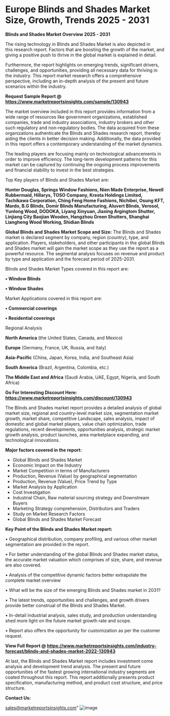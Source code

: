 # Europe Blinds and Shades Market Size, Growth, Trends 2025 - 2031

<Strong> Blinds and Shades Market Overview 2025 - 2031</strong>

The rising technology in Blinds and Shades Market is also depicted in this research report. Factors that are boosting the growth of the market, and giving a positive push to thrive in the global market is explained in detail.

Furthermore, the report highlights on emerging trends, significant drivers, challenges, and opportunities, providing all necessary data for thriving in the industry. This report market research offers a comprehensive perspective, including an in-depth analysis of the present and future scenarios within the industry.

<strong>Request Sample Report @ <a href=https://www.marketreportsinsights.com/sample/130943>https://www.marketreportsinsights.com/sample/130943</a></strong>

The market overview included in this report provides information from a wide range of resources like government organizations, established companies, trade and industry associations, industry brokers and other such regulatory and non-regulatory bodies. The data acquired from these organizations authenticate the Blinds and Shades research report, thereby aiding the clients in better decision making. Additionally, the data provided in this report offers a contemporary understanding of the market dynamics.

The leading players are focusing mainly on technological advancements in order to improve efficiency. The long-term development patterns for this market can be captured by continuing the ongoing process improvements and financial stability to invest in the best strategies.

Top Key players of Blinds and Shades Market are:

<strong>Hunter Douglas, Springs Window Fashions, Nien Made Enterprise, Newell Rubbermaid, Hillarys, TOSO Company, Kresta Holdings Limited, Tachikawa Corporation, Ching Feng Home Fashions, Nichibei, Osung KFT, Mardo, B.G Blinds, Domir Blinds Manufacturing, Aluvert Blinds, Verosol, Yunlong Wood, DODOKA, Liyang Xinyuan, Jiaxing Argingtom Shutter, Linjiang City Baojian Wooden, Hangzhou Green Shutters, Shanghai Liangheng Wood Working, Shidian Blinds</strong>

<strong><b>Global Blinds and Shades Market Scope and Size:</b></strong>
The Blinds and Shades market is declared segment by company, region (country), type, and application. Players, stakeholders, and other participants in the global Blinds and Shades market will gain the market scope as they use the report as a powerful resource. The segmental analysis focuses on revenue and product by type and application and the forecast period of 2025-2031.

Blinds and Shades Market Types covered in this report are:

<strong>• Window Blinds

• Window Shades</strong>

Market Applications covered in this report are:

<strong>• Commercial coverings

• Residential coverings</strong> 

Regional Analysis

<strong>North America</strong> (the United States, Canada, and Mexico)

<strong>Europe</strong> (Germany, France, UK, Russia, and Italy)

<strong>Asia-Pacific</strong> (China, Japan, Korea, India, and Southeast Asia)

<strong>South America</strong> (Brazil, Argentina, Colombia, etc.)

<strong>The Middle East and Africa</strong> (Saudi Arabia, UAE, Egypt, Nigeria, and South Africa)

<strong>Go For Interesting Discount Here: <a href=https://www.marketreportsinsights.com/discount/130943>https://www.marketreportsinsights.com/discount/130943</a></strong>

The Blinds and Shades market report provides a detailed analysis of global market size, regional and country-level market size, segmentation market growth, market share, competitive Landscape, sales analysis, impact of domestic and global market players, value chain optimization, trade regulations, recent developments, opportunities analysis, strategic market growth analysis, product launches, area marketplace expanding, and technological innovations.

<strong><b>Major factors covered in the report:</b></strong>
<ul>
  <li>Global Blinds and Shades Market </li>
  <li>Economic Impact on the Industry</li>
  <li>Market Competition in terms of Manufacturers</li>
  <li>Production, Revenue (Value) by geographical segmentation</li>
  <li>Production, Revenue (Value), Price Trend by Type</li>
  <li>Market Analysis by Application</li>
  <li>Cost Investigation</li>
  <li>Industrial Chain, Raw material sourcing strategy and Downstream Buyers</li>
  <li>Marketing Strategy comprehension, Distributors and Traders</li>
  <li>Study on Market Research Factors</li>
  <li>Global Blinds and Shades Market Forecast</li>
</ul>

<strong><b>Key Point of the Blinds and Shades Market report:</b></strong>

• Geographical distribution, company profiling, and various other market segmentation are provided in the report.

• For better understanding of the global Blinds and Shades market status, the accurate market valuation which comprises of size, share, and revenue are also covered.

• Analysis of the competitive dynamic factors better extrapolate the complete market overview

• What will be the size of the emerging Blinds and Shades market in 2031?

• The latest trends, opportunities and challenges, and growth drivers provide better construal of the Blinds and Shades Market.

• In-detail industrial analysis, sales study, and production understanding shed more light on the future market growth rate and scope.

• Report also offers the opportunity for customization as per the customer request.

<strong><b>View Full Report @ <a href=https://www.marketreportsinsights.com/industry-forecast/blinds-and-shades-market-2022-130943>https://www.marketreportsinsights.com/industry-forecast/blinds-and-shades-market-2022-130943</a></b></strong>


At last, the Blinds and Shades Market report includes investment come analysis and development trend analysis. The present and future opportunities of the fastest growing international industry segments are coated throughout this report. This report additionally presents product specification, manufacturing method, and product cost structure, and price structure.

<strong>Contact Us:</strong>

sales@marketreportsinsights.com"
![image](https://github.com/user-attachments/assets/343f44ba-1f9a-4275-9661-9957265890f0)
